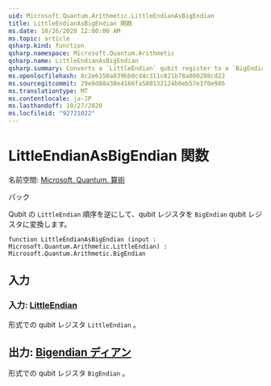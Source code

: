 ```yaml
---
uid: Microsoft.Quantum.Arithmetic.LittleEndianAsBigEndian
title: LittleEndianAsBigEndian 関数
ms.date: 10/26/2020 12:00:00 AM
ms.topic: article
qsharp.kind: function
qsharp.namespace: Microsoft.Quantum.Arithmetic
qsharp.name: LittleEndianAsBigEndian
qsharp.summary: Converts a `LittleEndian` qubit register to a `BigEndian` qubit register by reversing the qubit ordering.
ms.openlocfilehash: 8c2e6150a839bb0cd4c311c821b78a080288cd22
ms.sourcegitcommit: 29e0d88a30e4166fa580132124b0eb57e1f0e986
ms.translationtype: MT
ms.contentlocale: ja-JP
ms.lasthandoff: 10/27/2020
ms.locfileid: "92721022"
---
```

# <a name="littleendianasbigendian-function"></a>LittleEndianAsBigEndian 関数

名前空間: [Microsoft. Quantum. 算術](xref:Microsoft.Quantum.Arithmetic)

パック [](https://nuget.org/packages/)


Qubit の `LittleEndian` 順序を逆にして、qubit レジスタを `BigEndian` qubit レジスタに変換します。

```qsharp
function LittleEndianAsBigEndian (input : Microsoft.Quantum.Arithmetic.LittleEndian) : Microsoft.Quantum.Arithmetic.BigEndian
```


## <a name="input"></a>入力

### <a name="input--littleendian"></a>入力: [LittleEndian](xref:Microsoft.Quantum.Arithmetic.LittleEndian)

形式での qubit レジスタ `LittleEndian` 。



## <a name="output--bigendian"></a>出力: [Bigendian ディアン](xref:Microsoft.Quantum.Arithmetic.BigEndian)

形式での qubit レジスタ `BigEndian` 。